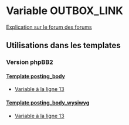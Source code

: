 # Variable OUTBOX_LINK
[Explication sur le forum des forums](http://forum.forumactif.com/t294113-listing-des-variables#OUTBOX_LINK)

## Utilisations dans les templates

### Version phpBB2

#### [Template posting_body](subsilver/posting_body.md)
* [Variable à la ligne 13](../subsilver/posting_body.tpl#L13)

#### [Template posting_body_wysiwyg](subsilver/posting_body_wysiwyg.md)
* [Variable à la ligne 13](../subsilver/posting_body_wysiwyg.tpl#L13)